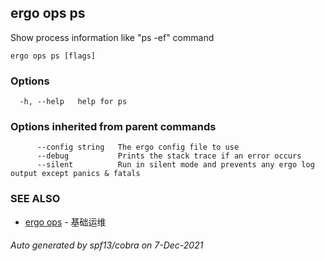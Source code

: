## ergo ops ps

Show process information like "ps -ef" command

```
ergo ops ps [flags]
```

### Options

```
  -h, --help   help for ps
```

### Options inherited from parent commands

```
      --config string   The ergo config file to use
      --debug           Prints the stack trace if an error occurs
      --silent          Run in silent mode and prevents any ergo log output except panics & fatals
```

### SEE ALSO

* [ergo ops](ergo_ops.md)	 - 基础运维

###### Auto generated by spf13/cobra on 7-Dec-2021
